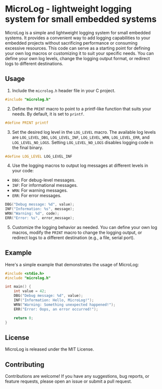 # MicroLog - lightweight logging system for small embedded systems

MicroLog is a simple and lightweight logging system for small embedded systems. It provides a convenient way to add logging capabilities to your embedded projects without sacrificing performance or consuming excessive resources. This code can serve as a starting point for defining your own log macros or customizing it to suit your specific needs. You can define your own log levels, change the logging output format, or redirect logs to different destinations.

## Usage

1. Include the `microlog.h` header file in your C project.

```C
#include "microlog.h"
```

2. Define the `PRINT` macro to point to a printf-like function that suits your needs. By default, it is set to `printf`.

```C
#define PRINT printf
```

3. Set the desired log level in the `LOG_LEVEL` macro. The available log levels are `LOG_LEVEL_DBG`, `LOG_LEVEL_INF`, `LOG_LEVEL_WRN`, `LOG_LEVEL_ERR`, and `LOG_LEVEL_NO_LOGS`. Setting `LOG_LEVEL_NO_LOGS` disables logging code in the final binary.

```C
#define LOG_LEVEL LOG_LEVEL_INF
```

4. Use the logging macros to output log messages at different levels in your code:

- `DBG`: For debug-level messages.
- `INF`: For informational messages.
- `WRN`: For warning messages.
- `ERR`: For error messages.

```C
DBG("Debug message: %d", value);
INF("Information: %s", message);
WRN("Warning: %d", code);
ERR("Error: %s", error_message);
```

5. Customize the logging behavior as needed. You can define your own log macros, modify the `PRINT` macro to change the logging output, or redirect logs to a different destination (e.g., a file, serial port).

## Example

Here's a simple example that demonstrates the usage of MicroLog:
```C
#include <stdio.h>
#include "microlog.h"

int main() {
    int value = 42;
    DBG("Debug message: %d", value);
    INF("Information: Hello, MicroLog!");
    WRN("Warning: Something unexpected happened!");
    ERR("Error: Oops, an error occurred!");

    return 0;
}
```
## License

MicroLog is released under the MIT License.

## Contributing

Contributions are welcome! If you have any suggestions, bug reports, or feature requests, please open an issue or submit a pull request.
